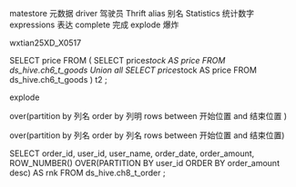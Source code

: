 matestore 元数据
driver 驾驶员
Thrift 
alias 别名 
Statistics 统计数字
expressions 表达
complete 完成 
explode 爆炸



wxtian25XD_X0517

SELECT price FROM ( SELECT price*stock AS price FROM ds_hive.ch6_t_goods Union all SELECT price*stock AS price FROM ds_hive.ch6_t_goods ) t2 ;



explode

over(partition by 列名 order by 列明 rows between  开始位置 and 结束位置 )

over(partition by  列名 order by 列名 rows between 开始位置 and  结束位置)

SELECT order_id, user_id, user_name, order_date, order_amount, ROW_NUMBER() OVER(PARTITION BY user_id ORDER BY order_amount desc) AS rnk FROM ds_hive.ch8_t_order ;